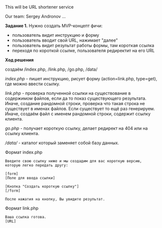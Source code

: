 This will be URL shortener service

Our team:
Sergey Andronov
...


**Задание 1.**
Нужно создать MVP-концепт фичи:
 - пользователь видит инструкцию и форму
 - пользователь вводит свой URL, нажимает "далее"
 - пользователь видит результат работы формы, там короткая ссылка
 - переходя по короткой ссылке, пользователя редиректит на его URL

**Ход решения**

создаём /index.php, /link.php, /go.php, /data/

_index.php_ - пишет инструкцию, рисует форму (action=link.php, type=get), где можно ввести ссылку.

_link.php_ - проверка полученной ссылки на существование в содержимом файлов, если да то показ существующего результата. Иначе, создание рандомной строки, проверка что такая строка не существует в именах файлов. Если существует то ещё раз генерируем. Иначе, создаём файл с именем рандомной строки, содержит ссылку клиента.

_go.php_ - получает короткую ссылку, делает редирект на 404 или на ссылку клиента.

_/data/_ - каталог который заменяет собой базу данных.

Формат index.php
```
Введите свою ссылку ниже и мы создадим для вас короткую версию, которую легко передать другу:

[form]
[Поле для ввода ссылки]

[Кнопка "Создать короткую ссылку"]
[/form]

После нажатия на кнопку, Вы увидите результат.
```

Формат link.php
```
Ваша ссылка готова.
[URL]
```
